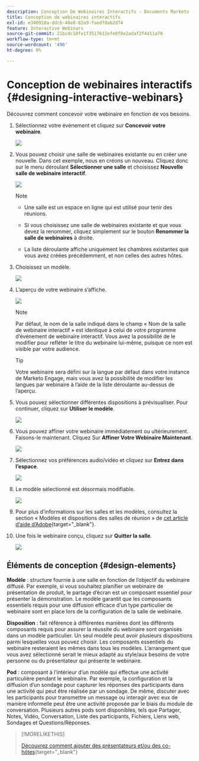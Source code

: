 ```yaml
---
description: Conception De Webinaires Interactifs - Documents Marketo - Documentation Du Produit
title: Conception de webinaires interactifs
exl-id: e340910a-ddcb-46e8-82a9-faedf0ab2d74
feature: Interactive Webinars
source-git-commit: 21bcdc10fe1f3517612efe0f8e2adaf2f4411a70
workflow-type: tm+mt
source-wordcount: '496'
ht-degree: 0%

---
```


# Conception de webinaires interactifs {#designing-interactive-webinars}

Découvrez comment concevoir votre webinaire en fonction de vos besoins.

1. Sélectionnez votre événement et cliquez sur **Concevoir votre webinaire**.

   ![](assets/designing-interactive-webinars-1.png)

1. Vous pouvez choisir une salle de webinaires existante ou en créer une nouvelle. Dans cet exemple, nous en créons un nouveau. Cliquez donc sur le menu déroulant **Sélectionner une salle** et choisissez **Nouvelle salle de webinaire interactif**.

   ![](assets/designing-interactive-webinars-2.png)

   >[!NOTE]
   >
   >* Une salle est un espace en ligne qui est utilisé pour tenir des réunions.
   >
   >* Si vous choisissez une salle de webinaires existante et que vous devez la renommer, cliquez simplement sur le bouton **Renommer la salle de webinaires** à droite.
   >
   >* La liste déroulante affiche uniquement les chambres existantes que vous avez créées précédemment, et non celles des autres hôtes.

1. Choisissez un modèle.

   ![](assets/designing-interactive-webinars-3.png)

1. L’aperçu de votre webinaire s’affiche.

   ![](assets/designing-interactive-webinars-4.png)

   >[!NOTE]
   >
   >Par défaut, le nom de la salle indiqué dans le champ « Nom de la salle de webinaire interactif » est identique à celui de votre programme d’événement de webinaire interactif. Vous avez la possibilité de le modifier pour refléter le titre du webinaire lui-même, puisque ce nom est visible par votre audience.

   >[!TIP]
   >
   >Votre webinaire sera défini sur la langue par défaut dans votre instance de Marketo Engage, mais vous avez la possibilité de modifier les langues par webinaire à l’aide de la liste déroulante au-dessus de l’aperçu.

1. Vous pouvez sélectionner différentes dispositions à prévisualiser. Pour continuer, cliquez sur **Utiliser le modèle**.

   ![](assets/designing-interactive-webinars-5.png)

1. Vous pouvez affiner votre webinaire immédiatement ou ultérieurement. Faisons-le maintenant. Cliquez Sur **Affiner Votre Webinaire Maintenant**.

   ![](assets/designing-interactive-webinars-6.png)

1. Sélectionnez vos préférences audio/vidéo et cliquez sur **Entrez dans l’espace**.

   ![](assets/designing-interactive-webinars-7.png)

1. Le modèle sélectionné est désormais modifiable.

   ![](assets/designing-interactive-webinars-8.png)

1. Pour plus d’informations sur les salles et les modèles, consultez la section « Modèles et dispositions des salles de réunion » de [cet article d’aide d’Adobe](https://helpx.adobe.com/in/adobe-connect/using/creating-arranging-meetings.html#creating_and_arranging_meetings){target="_blank"}.

1. Une fois le webinaire conçu, cliquez sur **Quitter la salle**.

   ![](assets/designing-interactive-webinars-9.png)

## Éléments de conception {#design-elements}

**Modèle** : structure fournie à une salle en fonction de l’objectif du webinaire diffusé. Par exemple, si vous souhaitez planifier un webinaire de présentation de produit, le partage d’écran est un composant essentiel pour présenter la démonstration. Le modèle garantit que les composants essentiels requis pour une diffusion efficace d’un type particulier de webinaire sont en place lors de la configuration de la salle de webinaire.

**Disposition** : fait référence à différentes manières dont les différents composants requis pour assurer la réussite du webinaire sont organisés dans un modèle particulier. Un seul modèle peut avoir plusieurs dispositions parmi lesquelles vous pouvez choisir. Les composants essentiels du webinaire resteraient les mêmes dans tous les modèles. L’arrangement que vous avez sélectionné serait le mieux adapté au style/aux besoins de votre personne ou du présentateur qui présente le webinaire.

**Pod** : composant à l’intérieur d’un modèle qui effectue une activité particulière pendant le webinaire. Par exemple, la configuration et la diffusion d’un sondage pour capturer les réponses des participants dans une activité qui peut être réalisée par un sondage. De même, discuter avec les participants pour transmettre un message ou interagir avec eux de manière informelle peut être une activité proposée par le biais du module de conversation. Plusieurs autres pods sont disponibles, tels que Partager, Notes, Vidéo, Conversation, Liste des participants, Fichiers, Liens web, Sondages et Questions/Réponses.

>[!MORELIKETHIS]
>
>[Découvrez comment ajouter des présentateurs et/ou des co-hôtes](/help/marketo/product-docs/demand-generation/events/interactive-webinars/add-a-webinar-team.md){target="_blank"}
